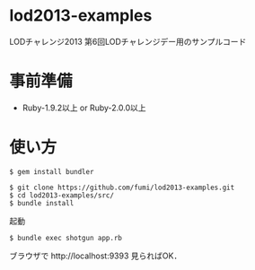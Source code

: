 lod2013-examples
================

LODチャレンジ2013 第6回LODチャレンジデー用のサンプルコード

事前準備
================

* Ruby-1.9.2以上 or Ruby-2.0.0以上


使い方
================

    $ gem install bundler

    $ git clone https://github.com/fumi/lod2013-examples.git
    $ cd lod2013-examples/src/
    $ bundle install

起動

    $ bundle exec shotgun app.rb

ブラウザで http://localhost:9393 見らればOK．


